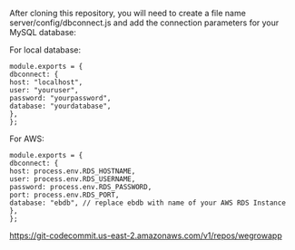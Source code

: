 After cloning this repository, you will need to create a file name server/config/dbconnect.js and add the connection parameters for your MySQL database:

For local database:

```
module.exports = {
dbconnect: {
host: "localhost",
user: "youruser",
password: "yourpassword",
database: "yourdatabase",
},
};
```

For AWS:

```
module.exports = {
dbconnect: {
host: process.env.RDS_HOSTNAME,
user: process.env.RDS_USERNAME,
password: process.env.RDS_PASSWORD,
port: process.env.RDS_PORT,
database: "ebdb", // replace ebdb with name of your AWS RDS Instance
},
};
```

https://git-codecommit.us-east-2.amazonaws.com/v1/repos/wegrowapp